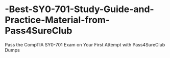 # -Best-SY0-701-Study-Guide-and-Practice-Material-from-Pass4SureClub
 Pass the CompTIA SY0-701 Exam on Your First Attempt with Pass4SureClub Dumps
